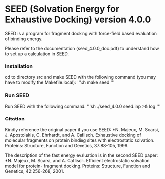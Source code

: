 # SEED (Solvation Energy for Exhaustive Docking) version 4.0.0

SEED is a program for fragment docking with force-field based evaluation of binding energy.

Please refer to the documentation (seed_4.0.0_doc.pdf) to understand how to set up a calculation in SEED.

### Installation ###
cd to directory src and make SEED with the following command (you may have to modify the Makefile.local):
'''sh
make seed
'''

### Run SEED ###
Run SEED with the following command:
'''sh
./seed_4.0.0 seed.inp >& log
'''

### Citation ###
Kindly reference the original paper if you use SEED:
*N. Majeux, M. Scarsi, J. Apostolakis, C. Ehrhardt, and A. Caflisch. Exhaustive docking of
molecular fragments on protein binding sites with electrostatic solvation.
Proteins: Structure, Function and Genetics, 37:88-105, 1999.

The description of the fast energy evaluation is in the second SEED paper:
*N. Majeux, M. Scarsi, and A. Caflisch. Efficient electrostatic solvation model for protein-
fragment docking.
Proteins: Structure, Function and Genetics, 42:256-268, 2001.